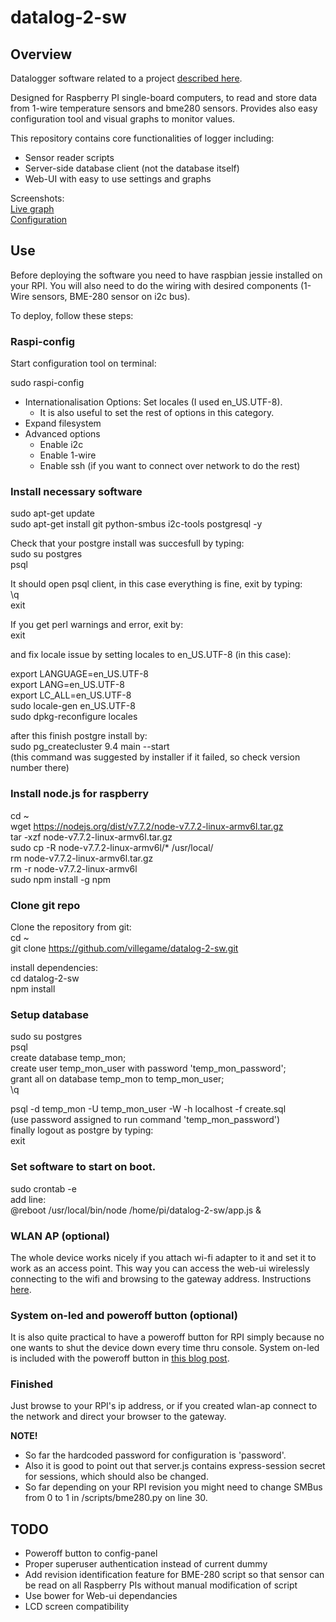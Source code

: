 # datalog-2-sw

## Overview

Datalogger software related to a project [described here](https://villegame.wordpress.com/projects/data-monitoring/portable-temperature-and-humidity-measuring-application-project/).

Designed for Raspberry PI single-board computers, to read and store data from 1-wire temperature sensors and bme280 sensors. Provides also easy configuration tool and visual graphs to monitor values.

This repository contains core functionalities of logger including:
* Sensor reader scripts
* Server-side database client (not the database itself)
* Web-UI with easy to use settings and graphs

Screenshots:  
[Live graph](https://villegame.files.wordpress.com/2018/03/livegraph.png)  
[Configuration](https://villegame.files.wordpress.com/2018/03/config.png)  

## Use

Before deploying the software you need to have raspbian jessie installed on your RPI. You will also need to do the wiring with desired components (1-Wire sensors, BME-280 sensor on i2c bus).

To deploy, follow these steps:

### Raspi-config 

Start configuration tool on terminal:

sudo raspi-config
* Internationalisation Options: Set locales (I used en_US.UTF-8).
  * It is also useful to set the rest of options in this category.
* Expand filesystem
* Advanced options
  * Enable i2c
  * Enable 1-wire
  * Enable ssh (if you want to connect over network to do the rest)

### Install necessary software

sudo apt-get update  
sudo apt-get install git python-smbus i2c-tools postgresql -y

Check that your postgre install was succesfull by typing:  
sudo su postgres  
psql  

It should open psql client, in this case everything is fine, exit by typing:  
\q  
exit  

If you get perl warnings and error, exit by:  
exit  

and fix locale issue by setting locales to en_US.UTF-8 (in this case):  

export LANGUAGE=en_US.UTF-8  
export LANG=en_US.UTF-8  
export LC_ALL=en_US.UTF-8  
sudo locale-gen en_US.UTF-8  
sudo dpkg-reconfigure locales  

after this finish postgre install by:  
sudo pg_createcluster 9.4 main --start  
(this command was suggested by installer if it failed, so check version number there)


### Install node.js for raspberry

cd ~  
wget https://nodejs.org/dist/v7.7.2/node-v7.7.2-linux-armv6l.tar.gz  
tar -xzf node-v7.7.2-linux-armv6l.tar.gz  
sudo cp -R node-v7.7.2-linux-armv6l/* /usr/local/  
rm node-v7.7.2-linux-armv6l.tar.gz  
rm -r node-v7.7.2-linux-armv6l  
sudo npm install -g npm  

### Clone git repo

Clone the repository from git:  
cd ~  
git clone https://github.com/villegame/datalog-2-sw.git  

install dependencies:  
cd datalog-2-sw  
npm install  

### Setup database

sudo su postgres  
psql  
create database temp_mon;  
create user temp_mon_user with password 'temp_mon_password';  
grant all on database temp_mon to temp_mon_user;  
\q  

psql -d temp_mon -U temp_mon_user -W -h localhost -f create.sql  
(use password assigned to run command 'temp_mon_password')  
finally logout as postgre by typing:  
exit  

### Set software to start on boot.

sudo crontab -e  
add line:  
@reboot /usr/local/bin/node /home/pi/datalog-2-sw/app.js &  

### WLAN AP (optional)

The whole device works nicely if you attach wi-fi adapter to it and set it to work as an access point. This way you can access the web-ui wirelessly connecting to the wifi and browsing to the gateway address.
Instructions [here](https://learn.adafruit.com/setting-up-a-raspberry-pi-as-a-wifi-access-point/install-software).

### System on-led and poweroff button (optional)

It is also quite practical to have a poweroff button for RPI simply because no one wants to shut the device down every time thru console. System on-led is included with the poweroff button in [this blog post](https://villegame.wordpress.com/2016/12/05/portable-temp-humidity-reader-part-ii/).

### Finished

Just browse to your RPI's ip address, or if you created wlan-ap connect to the network and direct your browser to the gateway.

**NOTE!**
* So far the hardcoded password for configuration is 'password'.
* Also it is good to point out that server.js contains express-session secret for sessions, which should also be changed.
* So far depending on your RPI revision you might need to change SMBus from 0 to 1 in /scripts/bme280.py on line 30.

## TODO
* Poweroff button to config-panel
* Proper superuser authentication instead of current dummy
* Add revision identification feature for BME-280 script so that sensor can be read on all Raspberry PIs without manual modification of script
* Use bower for Web-ui dependancies
* LCD screen compatibility
